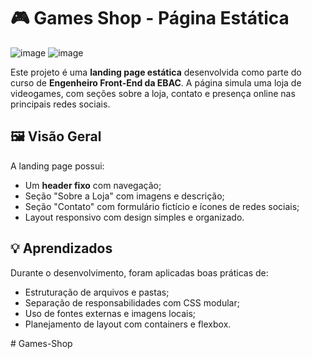 # 🎮 Games Shop - Página Estática
![image](https://github.com/user-attachments/assets/49e68e82-81ed-4837-959e-2789eaf124ea)
![image](https://github.com/user-attachments/assets/cf920051-b645-4114-a849-f480329911fa)

Este projeto é uma **landing page estática** desenvolvida como parte do curso de **Engenheiro Front-End da EBAC**. A página simula uma loja de videogames, com seções sobre a loja, contato e presença online nas principais redes sociais.

## 🖼️ Visão Geral

A landing page possui:
- Um **header fixo** com navegação;
- Seção "Sobre a Loja" com imagens e descrição;
- Seção "Contato" com formulário fictício e ícones de redes sociais;
- Layout responsivo com design simples e organizado.

## 💡 Aprendizados

Durante o desenvolvimento, foram aplicadas boas práticas de:
- Estruturação de arquivos e pastas;
- Separação de responsabilidades com CSS modular;
- Uso de fontes externas e imagens locais;
- Planejamento de layout com containers e flexbox.


#   G a m e s - S h o p 
 
 
